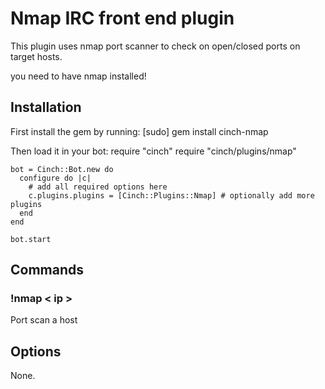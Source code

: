 # Nmap IRC front end  plugin

This plugin uses nmap port scanner to check on open/closed ports
on target hosts.

you need to have nmap installed!

## Installation
First install the gem by running:
    [sudo] gem install cinch-nmap

Then load it in your bot:
    require "cinch"
    require "cinch/plugins/nmap"

    bot = Cinch::Bot.new do
      configure do |c|
        # add all required options here
        c.plugins.plugins = [Cinch::Plugins::Nmap] # optionally add more plugins
      end
    end

    bot.start

## Commands
### !nmap  < ip >
Port scan a host

## Options
None.
